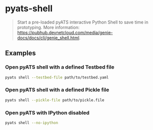 # pyats-shell

> Start a pre-loaded pyATS interactive Python Shell to save time in prototyping. More information: <https://pubhub.devnetcloud.com/media/genie-docs/docs/cli/genie_shell.html>.

## Examples

### Open pyATS shell with a defined Testbed file

```bash
pyats shell --testbed-file path/to/testbed.yaml
```

### Open pyATS shell with a defined Pickle file

```bash
pyats shell --pickle-file path/to/pickle.file
```

### Open pyATS with IPython disabled

```bash
pyats shell --no-ipython
```
